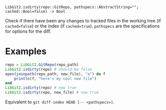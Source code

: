 ```
LibGit2.isdirty(repo::GitRepo, pathspecs::AbstractString=""; cached::Bool=false) -> Bool
```

Check if there have been any changes to tracked files in the working tree (if `cached=false`) or the index (if `cached=true`). `pathspecs` are the specifications for options for the diff.

# Examples

```julia
repo = LibGit2.GitRepo(repo_path)
LibGit2.isdirty(repo) # should be false
open(joinpath(repo_path, new_file), "a") do f
    println(f, "here's my cool new file")
end
LibGit2.isdirty(repo) # now true
LibGit2.isdirty(repo, new_file) # now true
```

Equivalent to `git diff-index HEAD [-- <pathspecs>]`.
